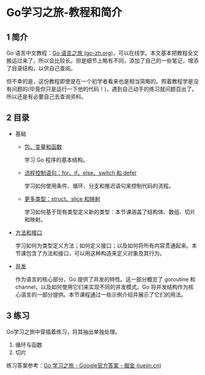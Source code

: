 # Go学习之旅-教程和简介

## 1 简介

Go 语言中文教程：[Go 语言之旅 (go-zh.org)](https://tour.go-zh.org/list)，可以在线学。本文基本把教程全文搬运过来了，所以会比较长。但是细节上略有不同，添加了自己的一些笔记，增添了目录结构，以供自己查阅。

但不幸的是，这份教程即使是在一个初学者看来也是相当简略的。照着教程学是没有问题的(毕竟你只是运行一下他的代码！)，遇到自己动手的练习就问题百出了。所以还是有必要自己去查询资料。

## 2 目录

- 基础

  - [包、变量和函数](Go学习之旅/包、变量和函数.md)

    学习 Go 程序的基本结构。

  - [流程控制语句：for、if、else、switch 和 defer](Go学习之旅/流程控制语句.md)

    学习如何使用条件、循环、分支和推迟语句来控制代码的流程。

  - [更多类型：struct、slice 和映射](Go学习之旅/更多类型.md)

    学习如何基于现有类型定义新的类型：本节课涵盖了结构体、数组、切片和映射。

- [方法和接口](Go学习之旅/方法和接口.md)

  学习如何为类型定义方法；如何定义接口；以及如何将所有内容贯通起来。本节课包含了方法和接口，可以用这种构造来定义对象及其行为。

- [并发](Go学习之旅/并发.md)

  作为语言的核心部分，Go 提供了并发的特性。这一部分概览了 goroutine 和 channel，以及如何使用它们来实现不同的并发模式。Go 将并发结构作为核心语言的一部分提供。本节课程通过一些示例介绍并展示了它们的用法。

## 3 练习

Go学习之旅中穿插着练习，将其抽出单独处理。

1. 循环与函数
2. 切片

练习答案参考：[Go 学习之旅 - Google官方答案 - 掘金 (juejin.cn)](https://juejin.cn/post/6844903806648451080)
